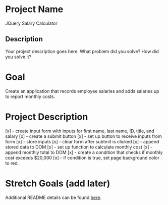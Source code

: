 # Project Name
JQuery Salary Calculator
## Description

Your project description goes here. What problem did you solve? How did you solve it?
# Goal
Create an application that records employee salaries and adds salaries up to report monthly costs.
# Project Description
[x] - create input form with inputs for first name, last name, ID, title, and salary
[x] - create a submit button
[x] - set up button to receive inputs from form
[x] - store inputs
[x] - clear form after subtmit is clicked
[x] - append stored data to DOM
[x] - set up function to calculate monthly cost
[x] - append monthly total to DOM
[x] - create a condition that checks if monthly cost exceeds $20,000
[x] - if condition is true, set page background color to red.

# Stretch Goals (add later)

Additional README details can be found [here](https://github.com/PrimeAcademy/readme-template/blob/master/README.md).
